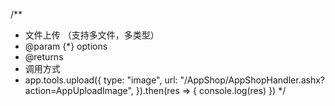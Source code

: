   /**
   * 文件上传 （支持多文件，多类型）
   * @param {*} options
   * @returns
   * 调用方式
   *  app.tools.upload({
      type: "image",
      url: "/AppShop/AppShopHandler.ashx?action=AppUploadImage",
    }).then(res => {
      console.log(res)
    })
   */